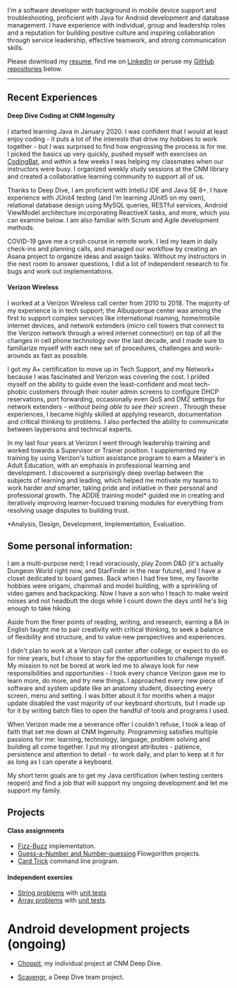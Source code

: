 I'm a software developer with background in mobile device support and troubleshooting, proficient with Java for Android development and database management.  I have experience with individual, group and leadership roles and a reputation for building positive culture and inspiring collaboration through service leadership, effective teamwork, and strong communication skills.

Please download my [resume](resume.pdf), find me on [LinkedIn](http://linkedin.com/in/semartinez147) or peruse my [GitHub repositories](#projects) below.


---

## Recent Experiences

#### Deep Dive Coding at CNM Ingenuity

I started learning Java in January 2020.  I was confident that I would at least enjoy coding - it puts a lot of the interests that drive my hobbies to work together - but I was surprised to find how engrossing the process is for me.  I picked the basics up very quickly, pushed myself with exercises on [CodingBat](https://codingbat.com/java), and within a few weeks I was helping my classmates when our instructors were busy.  I organized weekly study sessions at the CNM library and created a collaborative learning community to support all of us.

Thanks to Deep Dive, I am proficient with IntelliJ IDE and Java SE 8+. I have experience with JUnit4 testing (and I'm learning JUnit5 on my own), relational database design using MySQL queries, RESTful services, Android ViewModel architecture incorporating ReactiveX tasks, and more, which you can examine below. I am also familiar with Scrum and Agile development methods.

COVID-19 gave me a crash course in remote work.  I led my team in daily check-ins and planning calls, and managed our workflow by creating an Asana project to organize ideas and assign tasks.  Without my instructors in the next room to answer questions, I did a lot of independent research to fix bugs and work out implementations.


#### Verizon Wireless

I worked at a Verizon Wireless call center from 2010 to 2018.  The majority of my experience is in tech support; the Albuquerque center was among the first to support complex services like international roaming, home/mobile internet devices, and network extenders (micro cell towers that connect to the Verizon network through a wired internet connection) on top of all the changes in cell phone technology over the last decade, and I made sure to familiarize myself with each new set of procedures, challenges and work-arounds as fast as possible.

I got my A+ certification to move up in Tech Support, and my Network+ because I was fascinated and Verizon was covering the cost.  I prided myself on the ability to guide even the least-confident and most tech-phobic customers through their router admin screens to configure DHCP reservations, port forwarding, occasionally even QoS and DMZ settings for network extenders - *without being able to see their screen* .  Through these experiences, I became highly skilled at applying research, documentation and critical thinking to problems.  I also perfected the ability to communicate  between laypersons and technical experts. 

In my last four years at Verizon I went through leadership training and worked towards a Supervisor or Trainer position.  I supplemented my training by using Verizon's tuition assistance program to earn a Master's in Adult Education, with an emphasis in professional learning and development.  I discovered a surprisingly deep overlap between the subjects of learning and leading, which helped me motivate my teams to work harder *and* smarter, taking pride and initiative in their personal and professional growth.  The ADDIE training model\* guided me in creating and iteratively improving learner-focused training modules for everything from resolving usage disputes to building trust. 

\*Analysis, Design, Development, Implementation, Evaluation.

## Some personal information:

I am a multi-purpose nerd; I read voraciously, play Zoom D&D (it's actually Dungeon World right now, and StarFinder in the near future), and I have a closet dedicated to board games.  Back when I had free time, my favorite hobbies were origami, chainmail and model building, with a sprinkling of video games and backpacking.  Now I have a son who I teach to make weird noises and not headbutt the dogs while I count down the days until he's big enough to take hiking.

Aside from the finer points of reading, writing, and research, earning a BA in English taught me to pair creativity with critical thinking, to seek a balance of flexibility and structure, and to value new perspectives and experiences.

I didn't plan to work at a Verizon call center after college, or expect to do so for nine years, but I chose to stay for the opportunities to challenge myself.  My mission to not be bored at work led me to always look for new responsibilities and opportunities - I took every chance Verizon gave me to learn more, do more, and try new things. 
I approached every new piece of software and system update like an anatomy student, dissecting every screen, menu and setting.  I was bitter about it for months when a major update disabled the vast majority of our keyboard shortcuts, but I made up for it by writing batch files to open the handful of tools and programs I used.  

When Verizon made me a severance offer I couldn't refuse, I took a leap of faith that set me down at CNM Ingenuity.  Programming satisfies multiple passions for me: learning, technology, language, problem solving and building all come together. I put my strongest attributes - patience, persistence and attention to detail - to work daily, and plan to keep at it for as long as I can operate a keyboard.   

My short term goals are to get my Java certification (when testing centers reopen) and find a job that will support my ongoing development and let me support my family.



## Projects

#### Class assignments

* [Fizz-Buzz](https://github.com/semartinez147/fizz-buzz) implementation.
* [Guess-a-Number and Number-guessing](https://github.com/semartinez147/guess-number) Flowgorithm projects.
* [Card Trick](https://github.com/semartinez147/cards) command line program.

#### Independent exercies 

* [String problems](https://github.com/semartinez147/examples/blob/master/src/com/semartinez/Strings.java) with [unit tests ](https://github.com/semartinez147/examples/blob/master/test/com/semartinez/StringsTest.java)
* [Array problems](https://github.com/semartinez147/examples/blob/master/src/com/semartinez/Arrays.java) with [unit tests](https://github.com/semartinez147/examples/blob/master/test/com/semartinez/ArraysTest.java).

# Android development projects (ongoing)

* [Choppit](https://www.semartinez.com/choppit/), my individual project at CNM Deep Dive.

* [Scavengr](https://staj-scavengers.github.io/), a Deep Dive team project.